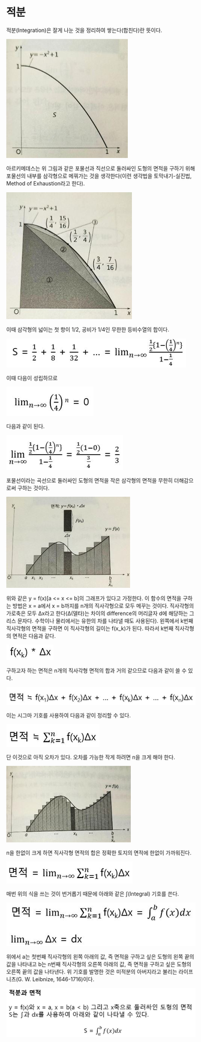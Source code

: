 # 적분

적분(Integration)은 잘게 나눈 것을 정리하여 쌓는다(합친다)란 뜻이다. 

![](./Figure/Integration1.JPG)

아르키메데스는 위 그림과 같은 포물선과 직선으로 둘러싸인 도형의 면적을 구하기 위해 포물선의 내부를 삼각형으로 메꿔가는 것을 생각한다(이런 생각법을 토막내기-실진법, Method of Exhaustion라고 한다).

![](./Figure/Integration2.JPG)

이때 삼각형의 넓이는 첫 항이 1/2, 공비가 1/4인 무한한 등비수열의 합이다. 

![](./Figure/Integration3.JPG)

이때 다음이 성립하므로 

![](./Figure/Integration4.JPG)

다음과 같이 된다.

![](./Figure/Integration5.JPG)

포물선이라는 곡선으로 둘러싸인 도형의 면적을 작은 삼각형의 면적을 무한히 더해감으로써 구하는 것이다.



![](./Figure/Integration6.JPG)

위와 같은 y = f(x)[a <= x <= b]의 그래프가 있다고 가정한다. 이 함수의 면적을 구하는 방법은 x = a에서 x = b까지를 n개의 직사각형으로 모두 메꾸는 것이다. 직사각형의 가로축은 모두 Δx라고 한다(Δ(델타)는 차이의 difference의 머리글자 d에 해당하는 그리스 문자다. 수학이나 물리에서는 유한의 차를 나타낼 때도 사용된다). 왼쪽에서 k번째 직사각형의 면적을 구하면 이 직사각형의 길이는 f(x_k)가 된다. 따라서 k번째 직사각형의 면적은 다음과 같다. 

![](./Figure/Integration7.JPG)

구하고자 하는 면적은 n개의 직사각형 면적의 합과 거의 같으므로 다음과 같이 쓸 수 있다.

![](./Figure/Integration8.JPG)

이는 시그마 기호를 사용하여 다음과 같이 정리할 수 있다.

![](./Figure/Integration9.JPG)

단 이것으로 아직 오차가 있다. 오차를 가능한 작게 하려면 n을 크게 해야 한다.

![](./Figure/Integration10.JPG)

n을 한없이 크게 하면 직사각형 면적의 합은 정확한 토지의 면적에 한없이 가까워진다.

![](./Figure/Integration11.JPG)

매번 위의 식을 쓰는 것이 번거롭기 때문에 아래와 같은 ∫(Integral) 기호를 쓴다.

![](./Figure/Integration12.JPG)

위에서 a는 첫번째 직사각형의 왼쪽 아래의 값, 즉 면적을 구하고 싶은 도형의 왼쪽 끝의 값을 나타내고 b는 n번째 직사각형의 오른쪽 아래의 값, 즉 면적을 구하고 싶은 도형의 오른쪽 끝의 값을 나타낸다. 위 기호를 발명한 것은 미적분의 아버지라고 불리는 라이프니츠(G. W. Leibnize, 1646-1716)이다. 

![](./Figure/Integration13.JPG)